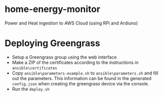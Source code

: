 # home-energy-monitor
Power and Heat ingestion to AWS Cloud (using RPi and Ardiuno)



# Deploying Greengrass
- Setup a Greengrass group using the web interface
- Make a ZIP of the certificates according to the instructions in `ansible\certificates`
- Copy `ansible\parameters-example.sh` to `ansible\parameters.sh` and fill out the parameters. This information can be found in the generated `config.json` when creating the greengrass device via the console.
- Run the `deploy.sh`